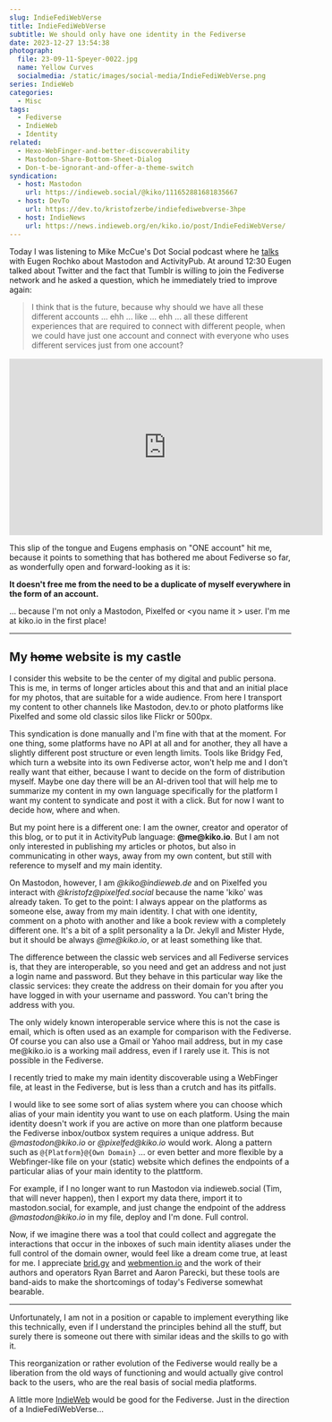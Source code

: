 ```yaml
---
slug: IndieFediWebVerse
title: IndieFediWebVerse
subtitle: We should only have one identity in the Fediverse
date: 2023-12-27 13:54:38
photograph:
  file: 23-09-11-Speyer-0022.jpg
  name: Yellow Curves
  socialmedia: /static/images/social-media/IndieFediWebVerse.png
series: IndieWeb
categories:
  - Misc
tags:
  - Fediverse
  - IndieWeb
  - Identity
related:
  - Hexo-WebFinger-and-better-discoverability
  - Mastodon-Share-Bottom-Sheet-Dialog
  - Don-t-be-ignorant-and-offer-a-theme-switch
syndication:
  - host: Mastodon
    url: https://indieweb.social/@kiko/111652881681835667
  - host: DevTo
    url: https://dev.to/kristofzerbe/indiefediwebverse-3hpe
  - host: IndieNews
    url: https://news.indieweb.org/en/kiko.io/post/IndieFediWebVerse/
---
```


Today I was listening to Mike McCue's Dot Social podcast where he [talks](https://about.flipboard.com/inside-flipboard/eugen-rochko/) with Eugen Rochko about Mastodon and ActivityPub. At around 12:30 Eugen talked about Twitter and the fact that Tumblr is willing to join the Fediverse network and he asked a question, which he immediately tried to improve again:

> I think that is the future, because why should we have all these different accounts ... ehh ... like ... ehh ... all these different experiences that are required to connect with different people, when we could have just one account and connect with everyone who uses different services just from one account?

<div class="video-wrapper" style="margin-top:1rem;">
<iframe title="The State of the Federation, with Mastodon's Eugen Rochko" width="560" height="315" src="https://flipboard.video/videos/embed/60495342-c321-4949-9cc9-0fa1a1f2d788?start=12m30s" frameborder="0" allowfullscreen="" sandbox="allow-same-origin allow-scripts allow-popups"></iframe>
</div>

This slip of the tongue and Eugens emphasis on "ONE account" hit me, because it points to something that has bothered me about Fediverse so far, as wonderfully open and forward-looking as it is:

**It doesn't free me from the need to be a duplicate of myself everywhere in the form of an account.**

... because I'm not only a Mastodon, Pixelfed or &lt;you name it &gt; user. I'm me at kiko.io in the first place!

<!-- more -->

---

## My <s>home</s> website is my castle

I consider this website to be the center of my digital and public persona. This is me, in terms of longer articles about this and that and an initial place for my photos, that are suitable for a wide audience. From here I transport my content to other channels like Mastodon, dev.to or photo platforms like Pixelfed and some old classic silos like Flickr or 500px.

This syndication is done manually and I'm fine with that at the moment. For one thing, some platforms have no API at all and for another, they all have a slightly different post structure or even length limits. Tools like Bridgy Fed, which turn a website into its own Fediverse actor, won't help me and I don't really want that either, because I want to decide on the form of distribution myself. Maybe one day there will be an AI-driven tool that will help me to summarize my content in my own language specifically for the platform I want my content to syndicate and post it with a click. But for now I want to decide how, where and when.

But my point here is a different one: I am the owner, creator and operator of this blog, or to put it in ActivityPub language: **&#64;me&#64;kiko.io**. But I am not only interested in publishing my articles or photos, but also in communicating in other ways, away from my own content, but still with reference to myself and my main identity.

On Mastodon, however, I am *&#64;kiko&#64;indieweb.de* and on Pixelfed you interact with *&#64;kristofz&#64;pixelfed.social* because the name 'kiko' was already taken. To get to the point: I always appear on the platforms as someone else, away from my main identity. I chat with one identity, comment on a photo with another and like a book review with a completely different one. It's a bit of a split personality a la Dr. Jekyll and Mister Hyde, but it should be always *&#64;me&#64;kiko.io*, or at least something like that.

The difference between the classic web services and all Fediverse services is, that they are interoperable, so you need and get an address and not just a login name and password. But they behave in this particular way like the classic services: they create the address on their domain for you after you have logged in with your username and password. You can't bring the address with you. 

The only widely known interoperable service where this is not the case is email, which is often used as an example for comparison with the Fediverse. Of course you can also use a Gmail or Yahoo mail address, but in my case me&#64;kiko.io is a working mail address, even if I rarely use it. This is not possible in the Fediverse.

I recently tried to make my main identity discoverable using a WebFinger file, at least in the Fediverse, but is less than a crutch and has its pitfalls.

I would like to see some sort of alias system where you can choose which alias of your main identity you want to use on each platform. Using the main identity doesn't work if you are active on more than one platform because the Fediverse inbox/outbox system requires a unique address. But *&#64;mastodon&#64;kiko.io* or *&#64;pixelfed&#64;kiko.io* would work. Along a pattern such as ``@{Platform}@{Own Domain}`` ... or even better and more flexible by a Webfinger-like file on your (static) website which defines the endpoints of a particular alias of your main identity to the plattform.

For example, if I no longer want to run Mastodon via indieweb.social (Tim, that will never happen), then I export my data there, import it to mastodon.social, for example, and just change the endpoint of the address *&#64;mastodon&#64;kiko.io* in my file, deploy and I'm done. Full control.

Now, if we imagine there was a tool that could collect and aggregate the interactions that occur in the inboxes of such main identity aliases under the full control of the domain owner, would feel like a dream come true, at least for me. I appreciate [brid.gy](https://brid.gy/) and [webmention.io](https://webmention.io/) and the work of their authors and operators Ryan Barret and Aaron Parecki, but these tools are band-aids to make the shortcomings of today's Fediverse somewhat bearable.

---

Unfortunately, I am not in a position or capable to implement everything like this technically, even if I understand the principles behind all the stuff, but surely there is someone out there with similar ideas and the skills to go with it.

This reorganization or rather evolution of the Fediverse would really be a liberation from the old ways of functioning and would actually give control back to the users, who are the real basis of social media platforms.

A little more [IndieWeb](https://indieweb.org/) would be good for the Fediverse. Just in the direction of a IndieFediWebVerse...

